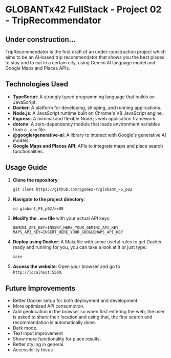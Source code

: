 # GLOBANTx42 FullStack - Project 02 - TripRecommendator

## Under construction...

TripRecommendator is the first draft of an under-construction project which aims to be an AI-based trip recommendator that shows you the best places to stay and to eat in a certain city, using Gemini AI language model and Google Maps and Places APIs. 

## Technologies Used

- **TypeScript**: A strongly typed programming language that builds on JavaScript.
- **Docker**: A platform for developing, shipping, and running applications.
- **Node.js**: A JavaScript runtime built on Chrome's V8 JavaScript engine.
- **Express**: A minimal and flexible Node.js web application framework.
- **dotenv**: A zero-dependency module that loads environment variables from a `.env` file.
- **@google/generative-ai**: A library to interact with Google's generative AI models.
- **Google Maps and Places API**: APIs to integrate maps and place search functionalities.

## Usage Guide

1. **Clone the repository**:
    ```sh
    git clone https://github.com/pgomez-r/globant_FS_p02
    ```

2. **Navigate to the project directory**:
    ```sh
    cd globant_FS_p02/ex00
    ```

3. **Modify the `.env` file** with your actual API keys:
    ```env
    GEMINI_API_KEY=INSERT_HERE_YOUR_GEMINI_API_KEY
    MAPS_API_KEY=INSERT_HERE_YOUR_GOOGLEMAPS_API_KEY
    ```

4. **Deploy using Docker**:
	A Makefile with some useful rules to get Docker ready and running for you, you can take a look at it or just type:
    ```sh
    make
    ```

5. **Access the website**:
    Open your browser and go to `http://localhost:5500`.

## Future Improvements

- Better Docker setup for both deployment and development.
- More optimized API consumption.
- Add geolocation in the browser so when first entering the web, the user is asked to share their location and using that, the first search and recommendation is automatically done.
- Dark mode.
- Text input improvement
- Show more functionality for place results.
- Better styling in general.
- Accessibility focus
